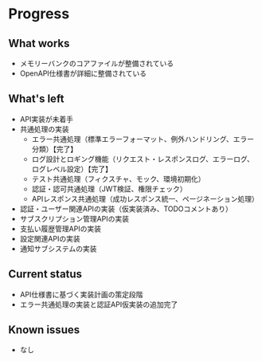 # Progress

## What works
- メモリーバンクのコアファイルが整備されている
- OpenAPI仕様書が詳細に整備されている

## What's left
- API実装が未着手
- 共通処理の実装
  - エラー共通処理（標準エラーフォーマット、例外ハンドリング、エラー分類）【完了】
  - ログ設計とロギング機能（リクエスト・レスポンスログ、エラーログ、ログレベル設定）【完了】
  - テスト共通処理（フィクスチャ、モック、環境初期化）
  - 認証・認可共通処理（JWT検証、権限チェック）
  - APIレスポンス共通処理（成功レスポンス統一、ページネーション処理）
- 認証・ユーザー関連APIの実装（仮実装済み、TODOコメントあり）
- サブスクリプション管理APIの実装
- 支払い履歴管理APIの実装
- 設定関連APIの実装
- 通知サブシステムの実装

## Current status
- API仕様書に基づく実装計画の策定段階
- エラー共通処理の実装と認証API仮実装の追加完了

## Known issues
- なし
